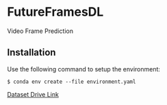 # FutureFramesDL
Video Frame Prediction

## Installation

Use the following command to setup the environment:

`$ conda env create --file environment.yaml`

[Dataset Drive Link](https://drive.google.com/file/d/1nhsaIqolamUPj3q34TeEBUdXg3oHZh3L/view?usp=share_link)